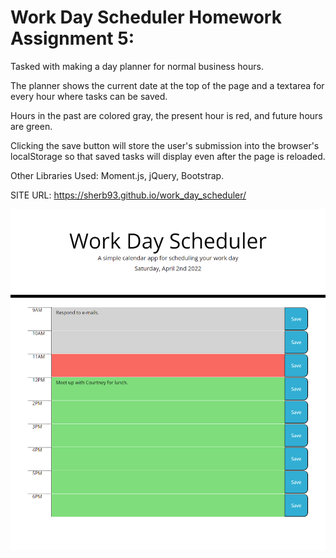 # Work Day Scheduler Homework Assignment 5:

Tasked with making a day planner for normal business hours.

The planner shows the current date at the top of the page and a textarea for every hour where tasks can be saved.

Hours in the past are colored gray, the present hour is red, and future hours are green.

Clicking the save button will store the user's submission into the browser's localStorage so that saved tasks will display even after the page is reloaded.

Other Libraries Used: Moment.js, jQuery, Bootstrap.

SITE URL: https://sherb93.github.io/work_day_scheduler/

![screenshot](./assets/images/screencap.PNG)